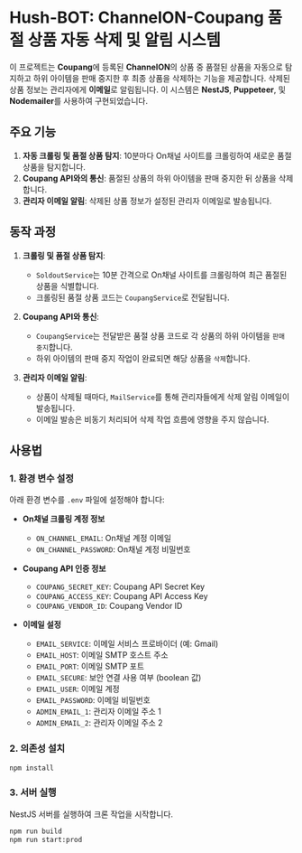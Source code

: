 # Hush-BOT: ChannelON-Coupang 품절 상품 자동 삭제 및 알림 시스템

이 프로젝트는 **Coupang**에 등록된 **ChannelON**의 상품 중 품절된 상품을 자동으로 탐지하고 하위 아이템을 판매 중지한 후 최종 상품을 삭제하는 기능을 제공합니다. 삭제된 상품 정보는 관리자에게
**이메일**로 알림됩니다. 이 시스템은 **NestJS**, **Puppeteer**, 및 **Nodemailer**를 사용하여 구현되었습니다.

## 주요 기능

1. **자동 크롤링 및 품절 상품 탐지**: 10분마다 On채널 사이트를 크롤링하여 새로운 품절 상품을 탐지합니다.
2. **Coupang API와의 통신**: 품절된 상품의 하위 아이템을 판매 중지한 뒤 상품을 삭제합니다.
3. **관리자 이메일 알림**: 삭제된 상품 정보가 설정된 관리자 이메일로 발송됩니다.

## 동작 과정

1. **크롤링 및 품절 상품 탐지**:
	- `SoldoutService`는 10분 간격으로 On채널 사이트를 크롤링하여 최근 품절된 상품을 식별합니다.
	- 크롤링된 품절 상품 코드는 `CoupangService`로 전달됩니다.

2. **Coupang API와 통신**:
	- `CoupangService`는 전달받은 품절 상품 코드로 각 상품의 하위 아이템을 `판매 중지`합니다.
	- 하위 아이템의 판매 중지 작업이 완료되면 해당 상품을 `삭제`합니다.

3. **관리자 이메일 알림**:
	- 상품이 삭제될 때마다, `MailService`를 통해 관리자들에게 삭제 알림 이메일이 발송됩니다.
	- 이메일 발송은 비동기 처리되어 삭제 작업 흐름에 영향을 주지 않습니다.

## 사용법

### 1. 환경 변수 설정

아래 환경 변수를 `.env` 파일에 설정해야 합니다:

- **On채널 크롤링 계정 정보**
	- `ON_CHANNEL_EMAIL`: On채널 계정 이메일
	- `ON_CHANNEL_PASSWORD`: On채널 계정 비밀번호

- **Coupang API 인증 정보**
	- `COUPANG_SECRET_KEY`: Coupang API Secret Key
	- `COUPANG_ACCESS_KEY`: Coupang API Access Key
	- `COUPANG_VENDOR_ID`: Coupang Vendor ID

- **이메일 설정**
	- `EMAIL_SERVICE`: 이메일 서비스 프로바이더 (예: Gmail)
	- `EMAIL_HOST`: 이메일 SMTP 호스트 주소
	- `EMAIL_PORT`: 이메일 SMTP 포트
	- `EMAIL_SECURE`: 보안 연결 사용 여부 (boolean 값)
	- `EMAIL_USER`: 이메일 계정
	- `EMAIL_PASSWORD`: 이메일 비밀번호
	- `ADMIN_EMAIL_1`: 관리자 이메일 주소 1
	- `ADMIN_EMAIL_2`: 관리자 이메일 주소 2

### 2. 의존성 설치

```bash
npm install
```

### 3. 서버 실행

NestJS 서버를 실행하여 크론 작업을 시작합니다.

```bash
npm run build
npm run start:prod
```

